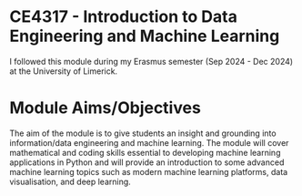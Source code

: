 # CE4317 - Introduction to Data Engineering and Machine Learning

I followed this module during my Erasmus semester (Sep 2024 - Dec 2024) at the University of Limerick.

# Module Aims/Objectives

The aim of the module is to give students an insight and grounding into information/data engineering and machine learning. The module will cover mathematical and coding skills essential to developing machine learning applications in Python and will provide an introduction to some advanced machine learning topics such as modern machine learning platforms, data visualisation, and deep learning. 
